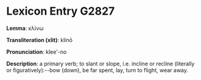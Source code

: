 # Lexicon Entry G2827

**Lemma**: κλίνω

**Transliteration (xlit)**: klínō

**Pronunciation**: klee'-no

**Description**:
a primary verb; to slant or slope, i.e. incline or recline (literally or figuratively):--bow (down), be far spent, lay, turn to flight, wear away.
